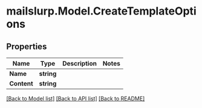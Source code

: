 # mailslurp.Model.CreateTemplateOptions
## Properties

Name | Type | Description | Notes
------------ | ------------- | ------------- | -------------
**Name** | **string** |  | 
**Content** | **string** |  | 

[[Back to Model list]](../README#documentation-for-models) [[Back to API list]](../README#documentation-for-api-endpoints) [[Back to README]](../README)


